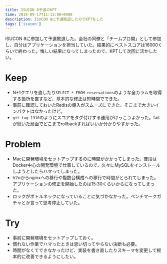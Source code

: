 ```yaml
---
title: ISUCON 8予選のKPT
time: 2018-09-17T11:13:00+0900
description: ISUCON 8に予選敗退したのでKPTをした
tags: ['isucon']
---
```


ISUCON 8に参加して予選敗退した。会社の同僚と「チームプロ開」として参加し、自分はアプリケーションを担当していた。結果的にベストスコアは16000くらいで終わった。悔しい結果になってしまったので、KPTして次回に活かしたい。

# Keep
* N+1クエリを直したり`SELECT * FROM reservations`のような全カラムを取得する箇所を直すなど、基本的な修正は短時間でできた。
* 事前に確認しておいたRedisの導入がスムーズにできた。そこまで大きいインパクトはなかったけど。
* `git tag 1310`のようにスコアをタグ付けする運用がけっこうよかった。failが続いた局面でどこまでrollbackすればいいか分かりやすかった。

# Problem
* Macに開発環境をセットアップするのに時間がかかってしまった。普段はDocker中心の開発環境で仕事しているので、久々にMySQLをインストールしようとしたらハマってしまった。
* h2oからnginxへの移行や複数台構成への移行で時間がとられてしまった。アプリケーションの修正を開始したのは15:30くらいからになってしまった。
* ロックがボトルネックになっていることに気づかなかった。ベンチマークガチャとか言って思考停止していた。

# Try
* 事前に開発環境をセットアップしておく。
* 慣れない作業でハマったときは思い切ってやらない決断も必要。
* 時間がなくてできなかったけど、実装を書き直したりスキーマを変更して根本的に改善できるようにしたい。

